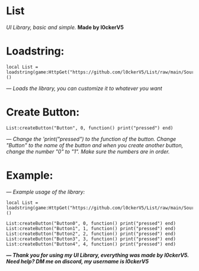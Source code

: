 # List
*UI Library, basic and simple.*
**Made by l0ckerV5**

# Loadstring:

```
local List = loadstring(game:HttpGet("https://github.com/l0ckerV5/List/raw/main/Source"))()
```
*— Loads the library, you can customize it to whatever you want*


# Create Button:

```
List:createButton("Button", 0, function() print("pressed") end)
```
*— Change the 'print("pressed") to the function of the button. Change "Button" to the name of the button and when you create another button, change the number "0" to "1". Make sure the numbers are in order.*

# Example:
*— Example usage of the library:*
```
local List = loadstring(game:HttpGet("https://github.com/l0ckerV5/List/raw/main/Source"))()

List:createButton("Button0", 0, function() print("pressed") end)
List:createButton("Button1", 1, function() print("pressed") end)
List:createButton("Button2", 2, function() print("pressed") end)
List:createButton("Button3", 3, function() print("pressed") end)
List:createButton("Button4", 4, function() print("pressed") end)
```



***— Thank you for using my UI Library, everything was made by l0ckerV5. Need help? DM me on discord, my username is l0ckerV5***
